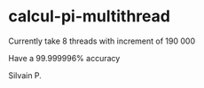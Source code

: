 # calcul-pi-multithread

Currently take 8 threads with increment of 190 000

Have a 99.999996% accuracy

Silvain P.
